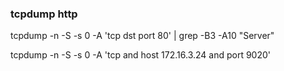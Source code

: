 ### tcpdump http
tcpdump -n -S -s 0 -A 'tcp dst port 80' | grep -B3 -A10 "Server"


tcpdump -n -S -s 0 -A 'tcp and host 172.16.3.24 and port 9020'



